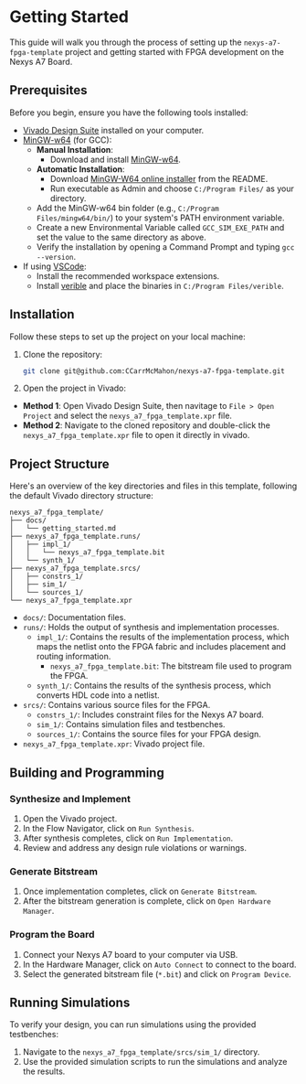 # Getting Started

This guide will walk you through the process of setting up the `nexys-a7-fpga-template` project and getting started with FPGA development on the Nexys A7 Board.

## Prerequisites

Before you begin, ensure you have the following tools installed:

-   [Vivado Design Suite](https://www.xilinx.com/support/download/index.html/content/xilinx/en/downloadNav/vivado-design-tools.html) installed on your computer.
-   [MinGW-w64](https://www.mingw-w64.org/) (for GCC):
    -   **Manual Installation**:
        -   Download and install [MinGW-w64](https://www.mingw-w64.org/downloads/).
    -   **Automatic Installation**:
        -   Download [MinGW-W64 online installer](https://github.com/niXman/mingw-builds-binaries) from the README.
        -   Run executable as Admin and choose `C:/Program Files/` as your directory.
    -   Add the MinGW-w64 bin folder (e.g., `C:/Program Files/mingw64/bin/`) to your system's PATH environment variable.
    -   Create a new Environmental Variable called `GCC_SIM_EXE_PATH` and set the value to the same directory as above.
    -   Verify the installation by opening a Command Prompt and typing `gcc --version`.
-   If using [VSCode](https://code.visualstudio.com/):
    -   Install the recommended workspace extensions.
    -   Install [verible](https://github.com/chipsalliance/verible) and place the binaries in `C:/Program Files/verible`.

## Installation

Follow these steps to set up the project on your local machine:

1. Clone the repository:

    ```bash
    git clone git@github.com:CCarrMcMahon/nexys-a7-fpga-template.git
    ```

2. Open the project in Vivado:

-   **Method 1**: Open Vivado Design Suite, then navitage to `File > Open Project` and select the `nexys_a7_fpga_template.xpr` file.
-   **Method 2**: Navigate to the cloned repository and double-click the `nexys_a7_fpga_template.xpr` file to open it directly in vivado.

## Project Structure

Here's an overview of the key directories and files in this template, following the default Vivado directory structure:

```
nexys_a7_fpga_template/
├── docs/
│   └── getting_started.md
├── nexys_a7_fpga_template.runs/
│   ├── impl_1/
│   │   └── nexys_a7_fpga_template.bit
│   └── synth_1/
├── nexys_a7_fpga_template.srcs/
│   ├── constrs_1/
│   ├── sim_1/
│   └── sources_1/
└── nexys_a7_fpga_template.xpr
```

-   `docs/`: Documentation files.
-   `runs/`: Holds the output of synthesis and implementation processes.
    -   `impl_1/`: Contains the results of the implementation process, which maps the netlist onto the FPGA fabric and includes placement and routing information.
        -   `nexys_a7_fpga_template.bit`: The bitstream file used to program the FPGA.
    -   `synth_1/`: Contains the results of the synthesis process, which converts HDL code into a netlist.
-   `srcs/`: Contains various source files for the FPGA.
    -   `constrs_1/`: Includes constraint files for the Nexys A7 board.
    -   `sim_1/`: Contains simulation files and testbenches.
    -   `sources_1/`: Contains the source files for your FPGA design.
-   `nexys_a7_fpga_template.xpr`: Vivado project file.

## Building and Programming

### Synthesize and Implement

1. Open the Vivado project.
2. In the Flow Navigator, click on `Run Synthesis`.
3. After synthesis completes, click on `Run Implementation`.
4. Review and address any design rule violations or warnings.

### Generate Bitstream

1. Once implementation completes, click on `Generate Bitstream`.
2. After the bitstream generation is complete, click on `Open Hardware Manager`.

### Program the Board

1. Connect your Nexys A7 board to your computer via USB.
2. In the Hardware Manager, click on `Auto Connect` to connect to the board.
3. Select the generated bitstream file (`*.bit`) and click on `Program Device`.

## Running Simulations

To verify your design, you can run simulations using the provided testbenches:

1. Navigate to the `nexys_a7_fpga_template/srcs/sim_1/` directory.
2. Use the provided simulation scripts to run the simulations and analyze the results.
